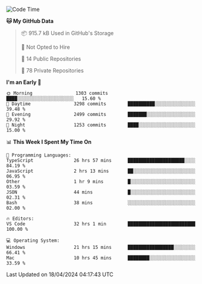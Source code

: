<!--START_SECTION:waka-->
![Code Time](http://img.shields.io/badge/Code%20Time-5%2C542%20hrs%2030%20mins-blue)

**🐱 My GitHub Data** 

> 📦 915.7 kB Used in GitHub's Storage 
 > 
> 🚫 Not Opted to Hire
 > 
> 📜 14 Public Repositories 
 > 
> 🔑 78 Private Repositories 
 > 
**I'm an Early 🐤** 

```text
🌞 Morning                1303 commits        ████░░░░░░░░░░░░░░░░░░░░░   15.60 % 
🌆 Daytime                3298 commits        ██████████░░░░░░░░░░░░░░░   39.48 % 
🌃 Evening                2499 commits        ███████░░░░░░░░░░░░░░░░░░   29.92 % 
🌙 Night                  1253 commits        ████░░░░░░░░░░░░░░░░░░░░░   15.00 % 
```


📊 **This Week I Spent My Time On** 

```text
💬 Programming Languages: 
TypeScript               26 hrs 57 mins      █████████████████████░░░░   84.19 % 
JavaScript               2 hrs 13 mins       ██░░░░░░░░░░░░░░░░░░░░░░░   06.95 % 
Other                    1 hr 9 mins         █░░░░░░░░░░░░░░░░░░░░░░░░   03.59 % 
JSON                     44 mins             █░░░░░░░░░░░░░░░░░░░░░░░░   02.31 % 
Bash                     38 mins             ░░░░░░░░░░░░░░░░░░░░░░░░░   02.00 % 

🔥 Editors: 
VS Code                  32 hrs 1 min        █████████████████████████   100.00 % 

💻 Operating System: 
Windows                  21 hrs 15 mins      █████████████████░░░░░░░░   66.41 % 
Mac                      10 hrs 45 mins      ████████░░░░░░░░░░░░░░░░░   33.59 % 
```


 Last Updated on 18/04/2024 04:17:43 UTC
<!--END_SECTION:waka-->

